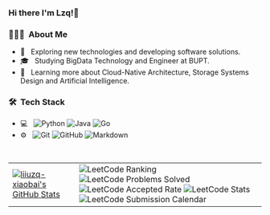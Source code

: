 ### Hi there I'm Lzq!👋 

<h3> 👨🏻‍💻 &nbsp;About Me </h3>

- 🤔 &nbsp; Exploring new technologies and developing software solutions.
- 🎓 &nbsp; Studying BigData Technology and Engineer at BUPT.
- 🌱 &nbsp; Learning more about Cloud-Native Architecture, Storage Systems Design and Artificial Intelligence.

<h3> 🛠 &nbsp;Tech Stack</h3>

- 💻 &nbsp;
  ![Python](https://img.shields.io/badge/-Python-333333?style=flat&logo=python)
  ![Java](https://img.shields.io/badge/-Java-333333?style=flat&logo=Java&logoColor=007396)
  ![Go](https://img.shields.io/badge/-Go-333333?style=flat&logo=Go%2B%2B&logoColor=00599C)
- ⚙️ &nbsp;
  ![Git](https://img.shields.io/badge/-Git-333333?style=flat&logo=git)
  ![GitHub](https://img.shields.io/badge/-GitHub-333333?style=flat&logo=github)
  ![Markdown](https://img.shields.io/badge/-Markdown-333333?style=flat&logo=markdown)
<br/>

<table><tr> <td> <a href="https://github.com/liiuzq-xiaobai"> <img src="https://github-readme-stats.vercel.app/api?username=liiuzq-xiaobai&show_icons=true" alt="liiuzq-xiaobai's GitHub Stats" /> </a> </td> <td> <div> <img src="https://leetcode-badge.haozibi.dev/v1cn/ranking/bai-gei-zhan-shen.svg" alt="LeetCode Ranking"> <img src="https://leetcode-badge.haozibi.dev/v1cn/solved/bai-gei-zhan-shen.svg" alt="LeetCode Problems Solved"> <img src="https://leetcode-badge.haozibi.dev/v1cn/accepted-rate/bai-gei-zhan-shen.svg" alt="LeetCode Accepted Rate"> <img src="https://stats.justsong.cn/api/leetcode?username=bai-gei-zhan-shen&cn=true&theme=bright" alt="LeetCode Stats"> <img src="https://leetcode-badge.haozibi.dev/v1cn/chart/submission-calendar/bai-gei-zhan-shen.svg" alt="LeetCode Submission Calendar"> </div> </td> </tr></table>

